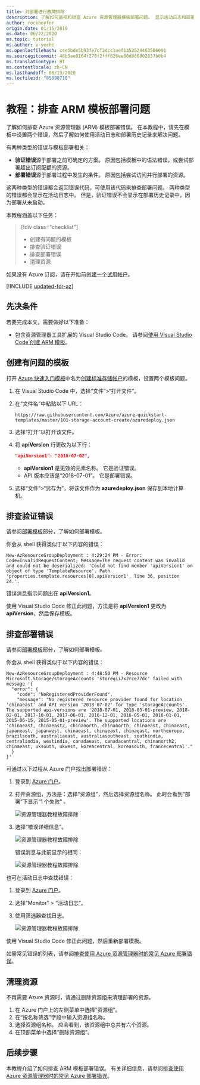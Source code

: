 ```yaml
---
title: 对部署进行故障排除
description: 了解如何监视和排查 Azure 资源管理器模板部署问题。 显示活动日志和部署历史记录。
author: rockboyfor
origin.date: 01/15/2019
ms.date: 06/22/2020
ms.topic: tutorial
ms.author: v-yeche
ms.openlocfilehash: c4e5bde5b93fe7cf2dcc1aef1352524463506091
ms.sourcegitcommit: 48b5ae0164f278f2fff626ee60db86802837b0b4
ms.translationtype: HT
ms.contentlocale: zh-CN
ms.lasthandoff: 06/19/2020
ms.locfileid: "85098718"
---
```

<!--Verify Succesfully-->
# <a name="tutorial-troubleshoot-arm-template-deployments"></a>教程：排查 ARM 模板部署问题

了解如何排查 Azure 资源管理器 (ARM) 模板部署错误。 在本教程中，请先在模板中设置两个错误，然后了解如何使用活动日志和部署历史记录来解决问题。

有两种类型的错误与模板部署相关：

- **验证错误**源于部署之前可确定的方案。 原因包括模板中的语法错误，或尝试部署超出订阅配额的资源。
- **部署错误**源于部署过程中发生的条件。 原因包括尝试访问并行部署的资源。

这两种类型的错误都会返回错误代码，可使用该代码来排查部署问题。 两种类型的错误都会显示在活动日志中。 但是，验证错误不会显示在部署历史记录中，因为部署从未启动。

本教程涵盖以下任务：

> [!div class="checklist"]
> - 创建有问题的模板
> - 排查验证错误
> - 排查部署错误
> - 清理资源

如果没有 Azure 订阅，请在开始前[创建一个试用帐户](https://www.azure.cn/pricing/1rmb-trial/)。

[!INCLUDE [updated-for-az](../../../includes/updated-for-az.md)]

## <a name="prerequisites"></a>先决条件

若要完成本文，需要做好以下准备：

- 包含资源管理器工具扩展的 Visual Studio Code。 请参阅[使用 Visual Studio Code 创建 ARM 模板](use-vs-code-to-create-template.md)。

## <a name="create-a-problematic-template"></a>创建有问题的模板

打开 [Azure 快速入门模板](https://github.com/Azure/azure-quickstart-templates/)中名为[创建标准存储帐户](https://github.com/Azure/azure-quickstart-templates/tree/master/101-storage-account-create/)的模板，设置两个模板问题。

1. 在 Visual Studio Code 中，选择“文件”>“打开文件”。 
2. 在“文件名”中粘贴以下 URL：

    ```url
    https://raw.githubusercontent.com/Azure/azure-quickstart-templates/master/101-storage-account-create/azuredeploy.json
    ```
3. 选择“打开”以打开该文件。
4. 将 **apiVersion** 行更改为以下行：

    ```json
    "apiVersion1": "2018-07-02",
    ```
    - **apiVersion1** 是无效的元素名称。 它是验证错误。
    - API 版本应该是“2018-07-01”。  它是部署错误。

5. 选择“文件”>“另存为”，将该文件作为 **azuredeploy.json** 保存到本地计算机。 

## <a name="troubleshoot-the-validation-error"></a>排查验证错误

请参阅[部署模板](template-tutorial-create-multiple-instances.md#deploy-the-template)部分，了解如何部署模板。

你会从 shell 获得类似于以下内容的错误：

```
New-AzResourceGroupDeployment : 4:29:24 PM - Error: Code=InvalidRequestContent; Message=The request content was invalid and could not be deserialized: 'Could not find member 'apiVersion1' on object of type 'TemplateResource'. Path 'properties.template.resources[0].apiVersion1', line 36, position 24.'.
```

错误消息指示问题出在 **apiVersion1**。

使用 Visual Studio Code 修正此问题，方法是将 **apiVersion1** 更改为 **apiVersion**，然后保存模板。

## <a name="troubleshoot-the-deployment-error"></a>排查部署错误

请参阅[部署模板](template-tutorial-create-multiple-instances.md#deploy-the-template)部分，了解如何部署模板。

你会从 shell 获得类似于以下内容的错误：

```
New-AzResourceGroupDeployment : 4:48:50 PM - Resource Microsoft.Storage/storageAccounts 'storeqii7x2rce77dc' failed with message '{
  "error": {
    "code": "NoRegisteredProviderFound",
    "message": "No registered resource provider found for location 'chinaeast' and API version '2018-07-02' for type 'storageAccounts'. The supported api-versions are '2018-07-01, 2018-03-01-preview, 2018-02-01, 2017-10-01, 2017-06-01, 2016-12-01, 2016-05-01, 2016-01-01, 2015-06-15, 2015-05-01-preview'. The supported locations are 'chinaeast, chinaeast2, chinanorth, chinanorth, chinaeast, chinaeast, japaneast, japanwest, chinaeast, chinaeast, chinaeast, northeurope, brazilsouth, australiaeast, australiasoutheast, southindia, centralindia, westindia, canadaeast, canadacentral, chinanorth2, chinaeast, uksouth, ukwest, koreacentral, koreasouth, francecentral'."
  }
}'
```
<!--MoonCake Correct on the mistake of changing the US to China. It's right now and skip this next time-->
可通过以下过程从 Azure 门户找出部署错误：

1. 登录到 [Azure 门户](https://portal.azure.cn)。
2. 打开资源组，方法是：选择“资源组”，然后选择资源组名称。 此时会看到“部署”下显示“1 个失败” 。

    ![资源管理器教程故障排除](./media/template-tutorial-troubleshoot/resource-manager-template-deployment-error.png)
3. 选择“错误详细信息”。

    ![资源管理器教程故障排除](./media/template-tutorial-troubleshoot/resource-manager-template-deployment-error-details.png)

    错误消息与此前显示的相同：

    ![资源管理器教程故障排除](./media/template-tutorial-troubleshoot/resource-manager-template-deployment-error-summary.png)

也可在活动日志中查找错误：

1. 登录到 [Azure 门户](https://portal.azure.cn)。
2. 选择“Monitor” > “活动日志”。 
3. 使用筛选器查找日志。

    ![资源管理器教程故障排除](./media/template-tutorial-troubleshoot/resource-manager-template-deployment-activity-log.png)

使用 Visual Studio Code 修正此问题，然后重新部署模板。

如需常见错误的列表，请参阅[排查使用 Azure 资源管理器时的常见 Azure 部署错误](common-deployment-errors.md)。

## <a name="clean-up-resources"></a>清理资源

不再需要 Azure 资源时，请通过删除资源组来清理部署的资源。

1. 在 Azure 门户上的左侧菜单中选择“资源组”。
2. 在“按名称筛选”字段中输入资源组名称。
3. 选择资源组名称。  应会看到，该资源组中总共有六个资源。
4. 在顶部菜单中选择“删除资源组”。

## <a name="next-steps"></a>后续步骤

本教程介绍了如何排查 ARM 模板部署错误。  有关详细信息，请参阅[排查使用 Azure 资源管理器时的常见 Azure 部署错误](common-deployment-errors.md)。

<!-- Update_Description: update meta properties, wording update, update link -->
